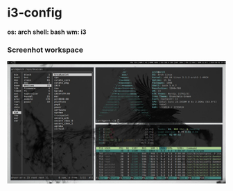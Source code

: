 # i3-config

**os: arch**
**shell: bash**
**wm: i3**


### Screenhot workspace
![](https://github.com/loealoe/i3-config/blob/master/screenshots/2019-06-01-1559419892_screenshot_1366x768.jpg?raw=true)




